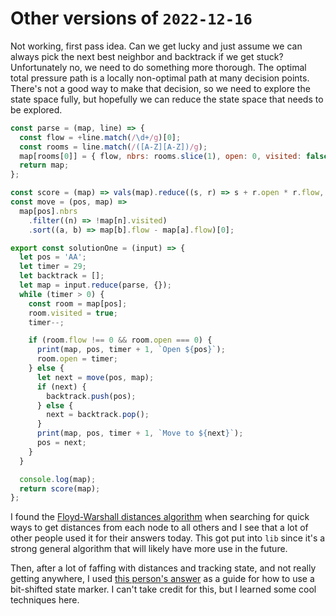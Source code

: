 # Other versions of `2022-12-16`

Not working, first pass idea. Can we get lucky and just assume we can always pick the next best neighbor and backtrack if we get stuck? Unfortunately no, we need to do something more thorough. The optimal total pressure path is a locally non-optimal path at many decision points. There's not a good way to make that decision, so we need to explore the state space fully, but hopefully we can reduce the state space that needs to be explored.

```js
const parse = (map, line) => {
  const flow = +line.match(/\d+/g)[0];
  const rooms = line.match(/([A-Z][A-Z])/g);
  map[rooms[0]] = { flow, nbrs: rooms.slice(1), open: 0, visited: false };
  return map;
};

const score = (map) => vals(map).reduce((s, r) => s + r.open * r.flow, 0);
const move = (pos, map) =>
  map[pos].nbrs
    .filter((n) => !map[n].visited)
    .sort((a, b) => map[b].flow - map[a].flow)[0];

export const solutionOne = (input) => {
  let pos = 'AA';
  let timer = 29;
  let backtrack = [];
  let map = input.reduce(parse, {});
  while (timer > 0) {
    const room = map[pos];
    room.visited = true;
    timer--;

    if (room.flow !== 0 && room.open === 0) {
      print(map, pos, timer + 1, `Open ${pos}`);
      room.open = timer;
    } else {
      let next = move(pos, map);
      if (next) {
        backtrack.push(pos);
      } else {
        next = backtrack.pop();
      }
      print(map, pos, timer + 1, `Move to ${next}`);
      pos = next;
    }
  }

  console.log(map);
  return score(map);
};
```

I found the [Floyd-Warshall distances algorithm](https://en.wikipedia.org/wiki/Floyd%E2%80%93Warshall_algorithm) when searching for quick ways to get distances from each node to all others and I see that a lot of other people used it for their answers today. This got put into `lib` since it's a strong general algorithm that will likely have more use in the future.

Then, after a lot of faffing with distances and tracking state, and not really getting anywhere, I used [this person's answer](https://github.com/juanplopes/advent-of-code-2022/blob/main/day16.py) as a guide for how to use a bit-shifted state marker. I can't take credit for this, but I learned some cool techniques here.
